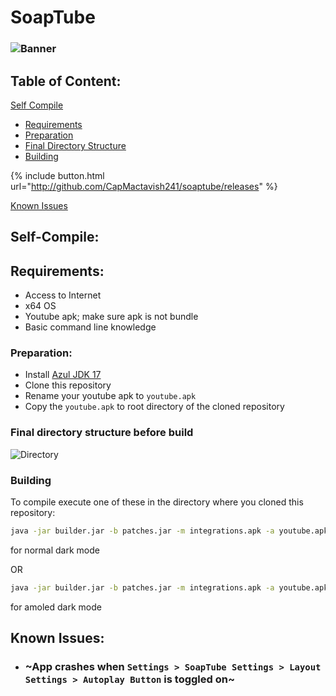# SoapTube
### ![Banner](https://user-images.githubusercontent.com/80191638/183302385-0714ffc2-8c60-4c90-8f6e-342c8eebab51.jpg)

## Table of Content:
[Self Compile](#self-compile)
- [Requirements](#requirements)
- [Preparation](#preparation)
- [Final Directory Structure](#fd)
- [Building](#building)

{% include button.html url="http://github.com/CapMactavish241/soaptube/releases" %}

[Known Issues](#known_issues)

## Self-Compile:

## Requirements:
- Access to Internet
- x64 OS
- Youtube apk; make sure apk is not bundle
- Basic command line knowledge

### Preparation:

- Install [Azul JDK 17](https://cdn.azul.com/zulu/bin/zulu17.36.13-ca-jdk17.0.4-win_x64.msi)
- Clone this repository
- Rename your youtube apk to ```youtube.apk```
- Copy the ```youtube.apk``` to root directory of the cloned repository
<a name="fd"/>

### Final directory structure before build
![Directory](https://user-images.githubusercontent.com/80191638/183302014-fa0f28d5-59aa-41f5-be13-33645d51bc1e.png)


### Building
To compile execute one of these in the directory where you cloned this repository:

```bat
java -jar builder.jar -b patches.jar -m integrations.apk -a youtube.apk -o soaptube.apk -e amoled -e hide-autoplay-button --experimental
```
for normal dark mode

OR

```bat
java -jar builder.jar -b patches.jar -m integrations.apk -a youtube.apk -o soaptube.apk -e hide-autoplay-button --experimental
``` 
for amoled dark mode

<a name="known_issues"/>

## Known Issues:

- ### ~App crashes when ```Settings > SoapTube Settings > Layout Settings > Autoplay Button``` is toggled on~
